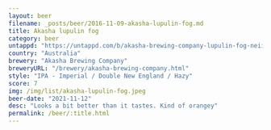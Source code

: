 ```yaml
---
layout: beer
filename: _posts/beer/2016-11-09-akasha-lupulin-fog.md
title: Akasha lupulin fog
category: beer
untappd: "https://untappd.com/b/akasha-brewing-company-lupulin-fog-neiipa/2069728"
country: "Australia"
brewery: "Akasha Brewing Company"
breweryURL: "/brewery/akasha-brewing-company.html"
style: "IPA - Imperial / Double New England / Hazy"
score: 7
img: /img/list/akasha-lupulin-fog.jpeg
beer-date: "2021-11-12"
desc: "Looks a bit better than it tastes. Kind of orangey"
permalink: /beer/:title.html
---
```


